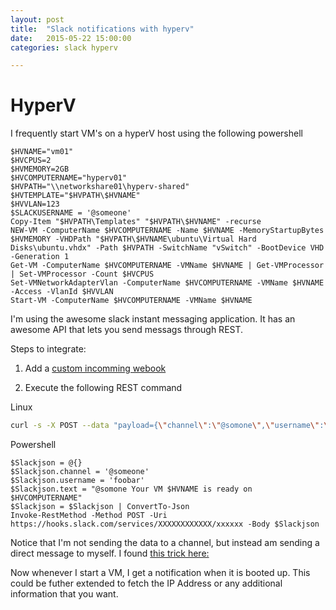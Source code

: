 ```yaml
---
layout: post
title:  "Slack notifications with hyperv"
date:   2015-05-22 15:00:00
categories: slack hyperv  

---
```


# HyperV

I frequently start VM's on a hyperV host using the following powershell

    $HVNAME="vm01"
    $HVCPUS=2
    $HVMEMORY=2GB
    $HVCOMPUTERNAME="hyperv01"
    $HVPATH="\\networkshare01\hyperv-shared"
    $HVTEMPLATE="$HVPATH\$HVNAME"
    $HVVLAN=123
    $SLACKUSERNAME = '@someone'
    Copy-Item "$HVPATH\Templates" "$HVPATH\$HVNAME" -recurse
    NEW-VM -ComputerName $HVCOMPUTERNAME -Name $HVNAME -MemoryStartupBytes $HVMEMORY -VHDPath "$HVPATH\$HVNAME\ubuntu\Virtual Hard Disks\ubuntu.vhdx" -Path $HVPATH -SwitchName "vSwitch" -BootDevice VHD -Generation 1
    Get-VM -ComputerName $HVCOMPUTERNAME -VMName $HVNAME | Get-VMProcessor | Set-VMProcessor -Count $HVCPUS
    Set-VMNetworkAdapterVlan -ComputerName $HVCOMPUTERNAME -VMName $HVNAME -Access -VlanId $HVVLAN
    Start-VM -ComputerName $HVCOMPUTERNAME -VMName $HVNAME  


I'm using the awesome slack instant messaging application. It has an awesome API that lets you send messags through REST.

Steps to integrate:

1. Add a [custom incomming webook](https://api.slack.com/incoming-webhooks)  

2. Execute the following REST command


Linux

```bash
curl -s -X POST --data "payload={\"channel\":\"@somone\",\"username\":\"foobar\",\"text\":\"Your VM is ready @someone\"}" https://hooks.slack.com/services/XXXXXXXXXXXX/xxxxxxx
```

Powershell

    $Slackjson = @{}
    $Slackjson.channel = '@someone'
    $Slackjson.username = 'foobar'
    $Slackjson.text = "@somone Your VM $HVNAME is ready on $HVCOMPUTERNAME"
    $Slackjson = $Slackjson | ConvertTo-Json
    Invoke-RestMethod -Method POST -Uri https://hooks.slack.com/services/XXXXXXXXXXXX/xxxxxx -Body $Slackjson


Notice that I'm not sending the data to a channel, but instead am sending a direct message to myself. I found [this trick here:](https://groups.google.com/forum/#!topic/slack-api/091x-gs1iFI)

Now whenever I start a VM, I get a notification when it is booted up. This could be futher extended to fetch the IP Address or any additional information that you want.
